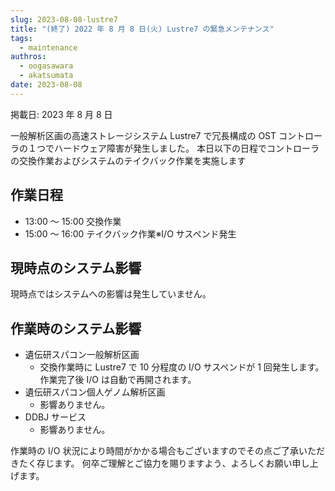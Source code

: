 ```yaml
---
slug: 2023-08-08-lustre7
title: "(終了) 2022 年 8 月 8 日(火) Lustre7 の緊急メンテナンス"
tags:
  - maintenance
authros:
  - oogasawara
  - akatsumata
date: 2023-08-08
---
```


掲載日: 2023 年 8 月 8 日


一般解析区画の高速ストレージシステム Lustre7 で冗長構成の OST コントローラの１つでハードウェア障害が発生しました。
本日以下の日程でコントローラの交換作業およびシステムのテイクバック作業を実施します

## 作業日程

- 13:00 ～ 15:00 交換作業
- 15:00 ～ 16:00 テイクバック作業※I/O サスペンド発生

## 現時点のシステム影響

現時点ではシステムへの影響は発生していません。

## 作業時のシステム影響

- 遺伝研スパコン一般解析区画
    - 交換作業時に Lustre7 で 10 分程度の I/O サスペンドが 1 回発生します。作業完了後 I/O は自動で再開されます。
- 遺伝研スパコン個人ゲノム解析区画
    - 影響ありません。
- DDBJ サービス
    - 影響ありません。

作業時の I/O 状況により時間がかかる場合もございますのでその点ご了承いただきたく存じます。
何卒ご理解とご協力を賜りますよう、よろしくお願い申し上げます。
